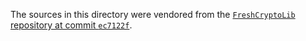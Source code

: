 The sources in this directory were vendored from the [`FreshCryptoLib` repository at commit `ec7122f`](https://github.com/rdubois-crypto/FreshCryptoLib/tree/ec7122f20900f9486a7c018d635f69738b14dfc3).
